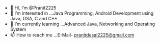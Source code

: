 - 👋 Hi, I’m @Pranit2225
- 👀 I’m interested in ...Java Programming, Android Development using Java, DSA, C and C++
- 🌱 I’m currently learning ...Advanced Java, Networking and Operating System
- 📫 How to reach me ...E-Mail- pranitdesai2225@gmail.com

<!---
Pranit2225/Pranit2225 is a ✨ special ✨ repository because its `README.md` (this file) appears on your GitHub profile.
You can click the Preview link to take a look at your changes.
--->
